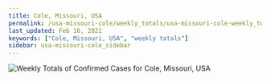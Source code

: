 ```yaml
---
title: Cole, Missouri, USA
permalink: /usa-missouri-cole/weekly_totals/usa-missouri-cole-weekly_totals.html
last_updated: Feb 16, 2021
keywords: ["Cole, Missouri, USA", "weekly totals"]
sidebar: usa-missouri-cole_sidebar
---
```


![Weekly Totals of Confirmed Cases for Cole, Missouri, USA](/covid_tracker/images/graphs/usa-missouri-cole-weekly_totals_graph.png)
